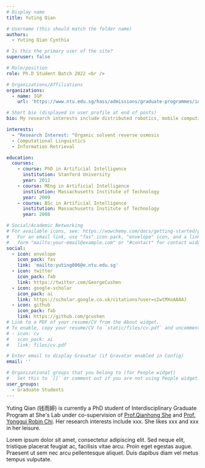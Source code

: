 ```yaml
---
# Display name
title: Yuting Qian

# Username (this should match the folder name)
authors:
  - Yuting Qian Cynthia

# Is this the primary user of the site?
superuser: false

# Role/position
role: Ph.D Student Batch 2022 <br />

# Organizations/Affiliations
organizations:
  - name: IGP
    url: 'https://www.ntu.edu.sg/hass/admissions/graduate-programmes/interdisciplinary-graduate-programme'

# Short bio (displayed in user profile at end of posts)
bio: My research interests include distributed robotics, mobile computing and programmable matter.

interests:
  - "Research Interest: "Organic solvent reverse osmosis
  - Computational Linguistics
  - Information Retrieval

education:
  courses:
    - course: PhD in Artificial Intelligence
      institution: Stanford University
      year: 2012
    - course: MEng in Artificial Intelligence
      institution: Massachusetts Institute of Technology
      year: 2009
    - course: BSc in Artificial Intelligence
      institution: Massachusetts Institute of Technology
      year: 2008

# Social/Academic Networking
# For available icons, see: https://wowchemy.com/docs/getting-started/page-builder/#icons
#   For an email link, use "fas" icon pack, "envelope" icon, and a link in the
#   form "mailto:your-email@example.com" or "#contact" for contact widget.
social:
  - icon: envelope
    icon_pack: fas
    link: 'mailto:yuting006@e.ntu.edu.sg'
  - icon: twitter
    icon_pack: fab
    link: https://twitter.com/GeorgeCushen
  - icon: google-scholar
    icon_pack: ai
    link: https://scholar.google.co.uk/citations?user=sIwtMXoAAAAJ
  - icon: github
    icon_pack: fab
    link: https://github.com/gcushen
# Link to a PDF of your resume/CV from the About widget.
# To enable, copy your resume/CV to `static/files/cv.pdf` and uncomment the lines below.
# - icon: cv
#   icon_pack: ai
#   link: files/cv.pdf

# Enter email to display Gravatar (if Gravatar enabled in Config)
email: ''

# Organizational groups that you belong to (for People widget)
#   Set this to `[]` or comment out if you are not using People widget.
user_groups:
  - Graduate Students
---
```


Yuting Qian (钱雨婷) is currently a PhD student of Interdisciplinary Graduate Program at She's Lab under co-supervision of [Prof.Qianhong She](https://scholar.google.com/citations?user=BdJy_rYAAAAJ&hl=zh-CN&inst=10972715779114120479&oi=ao) and [Prof. Yonggui Robin Chi](https://scholar.google.com.sg/citations?user=xFqAyzgAAAAJ&hl=en). Her research interests include xxx. She likes xxx and xxx in her leisure.

Lorem ipsum dolor sit amet, consectetur adipiscing elit. Sed neque elit, tristique placerat feugiat ac, facilisis vitae arcu. Proin eget egestas augue. Praesent ut sem nec arcu pellentesque aliquet. Duis dapibus diam vel metus tempus vulputate.

